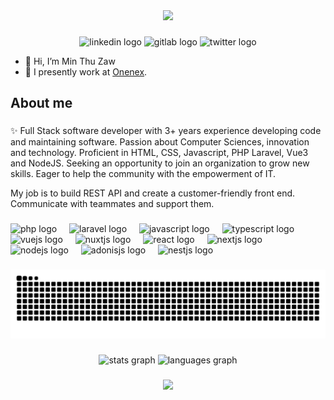 <div align="center">
<!--   <img height="150" src="https://media.giphy.com/media/M9gbBd9nbDrOTu1Mqx/giphy.gif"  /> -->
<!--   <img height="150"     src="https://media4.giphy.com/media/v1.Y2lkPTc5MGI3NjExcXRvMWFlMHRmbWtvcHp6Y2hyMnlvZmppa3hueWlyZmhoMW43YXd1MCZlcD12MV9pbnRlcm5hbF9naWZfYnlfaWQmY3Q9Zw/2IudUHdI075HL02Pkk/giphy.gif" /> -->
  <img height="150" src="https://media2.giphy.com/media/v1.Y2lkPTc5MGI3NjExOW40NXJ2bWJram4wczBkaDg3NGRtYXhpbWM1dGNzZ2U3aDNvcm10MCZlcD12MV9pbnRlcm5hbF9naWZfYnlfaWQmY3Q9Zw/Y4ak9Ki2GZCbJxAnJD/giphy.gif" />
</div>

###

<div align="center">
  <img src="https://img.shields.io/static/v1?message=LinkedIn&logo=linkedin&label=&color=0077B5&logoColor=white&labelColor=&style=for-the-badge" height="25" alt="linkedin logo"  />
  <img src="https://img.shields.io/static/v1?message=GitLab&logo=gitlab&label=&color=FC6D26&logoColor=white&labelColor=&style=for-the-badge" height="25" alt="gitlab logo"  />
  <img src="https://img.shields.io/static/v1?message=Twitter&logo=twitter&label=&color=1DA1F2&logoColor=white&labelColor=&style=for-the-badge" height="25" alt="twitter logo"  />
</div>

- 👋 Hi, I’m Min Thu Zaw
- 💼 I presently work at <a href="https://onenex.co/" target="_blank" rel="noreferrer">Onenex</a>. 
###

<h2 align="left">About me</h2>

###

<p align="left">✨ Full Stack software developer with 3+ years experience developing code and maintaining software. Passion about Computer Sciences, innovation and technology. Proficient in HTML, CSS, Javascript, PHP Laravel, Vue3 and NodeJS. Seeking an opportunity to join an organization to grow new skills. Eager to help the community with the empowerment of IT.

My job is to build REST API and create a customer-friendly front end. Communicate with teammates and support them.
</p>

###

<div align="left">
  <img src="https://cdn.jsdelivr.net/gh/devicons/devicon/icons/php/php-original.svg" height="30" alt="php logo"  />
  <img width="12" />
  <img src="https://cdn.jsdelivr.net/gh/devicons/devicon/icons/laravel/laravel-original.svg" height="30" alt="laravel logo"  />
  <img width="12" />
  <img src="https://cdn.jsdelivr.net/gh/devicons/devicon/icons/javascript/javascript-original.svg" height="30" alt="javascript logo"  />
  <img width="12" />
  <img src="https://cdn.jsdelivr.net/gh/devicons/devicon/icons/typescript/typescript-original.svg" height="30" alt="typescript logo"  />
  <img width="12" />
  <img src="https://cdn.jsdelivr.net/gh/devicons/devicon/icons/vuejs/vuejs-original.svg" height="30" alt="vuejs logo"  />
  <img width="12" />
  <img src="https://cdn.jsdelivr.net/gh/devicons/devicon/icons/nuxtjs/nuxtjs-original.svg" height="30" alt="nuxtjs logo"  />
  <img width="12" />
  <img src="https://cdn.jsdelivr.net/gh/devicons/devicon/icons/react/react-original.svg" height="30" alt="react logo"  />
  <img width="12" />
  <img src="https://cdn.jsdelivr.net/gh/devicons/devicon/icons/nextjs/nextjs-original.svg" height="30" alt="nextjs logo"  />
  <img width="12" />
  <img src="https://cdn.jsdelivr.net/gh/devicons/devicon/icons/nodejs/nodejs-original.svg" height="30" alt="nodejs logo"  />
  <img width="12" />
  <img src="https://cdn.jsdelivr.net/gh/devicons/devicon/icons/adonisjs/adonisjs-original.svg" height="30" alt="adonisjs logo"  />
  <img width="12" />
  <img src="https://cdn.jsdelivr.net/gh/devicons/devicon/icons/nestjs/nestjs-original.svg" height="30" alt="nestjs logo"  />
</div>

###

<img src="https://raw.githubusercontent.com/minthuzaw/minthuzaw/output/snake.svg" alt="Snake animation" />

###

<div align="center">
  <img src="https://github-readme-stats.vercel.app/api?username=minthuzaw&hide_title=false&hide_rank=false&show_icons=true&include_all_commits=true&count_private=true&disable_animations=false&theme=vue&locale=en&hide_border=false" height="150" alt="stats graph" />
  <img src="https://github-readme-stats.vercel.app/api/top-langs?username=minthuzaw&locale=en&hide_title=false&layout=compact&card_width=320&langs_count=5&theme=vue&hide_border=false" height="150" alt="languages graph" />
</div>

###

<div align="center">
  <img src="https://profile-counter.glitch.me/minthuzaw/count.svg?"  />
</div>

###
